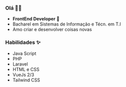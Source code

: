 ### Olá 👋🥰

- **FrontEnd Developer** 💖
- Bacharel em Sistemas de Informação e Técn. em T.I
- Amo criar e desenvolver coisas novas

### Habilidades ✨
- Java Script
- PHP
- Laravel
- HTML e CSS
- VueJs 2/3
- Tailwind CSS
